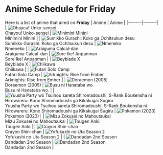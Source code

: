 # Anime Schedule for Friday
Here is a list of anime that aired on **Friday** 
| Anime | Anime |
|-------|-------|
| ![Ohayou! Unko-sensei](https://cdn.myanimelist.net/images/anime/1244/144510.webp)<br>Ohayou! Unko-sensei | ![Minimini Minini](https://cdn.myanimelist.net/images/anime/1753/148560.webp)<br>Minimini Minini |
| ![Sumikko Gurashi: Koko ga Ochitsukun desu](https://cdn.myanimelist.net/images/anime/1177/149954.webp)<br>Sumikko Gurashi: Koko ga Ochitsukun desu | ![Nmeneko](https://cdn.myanimelist.net/images/anime/1989/149978.webp)<br>Nmeneko |
| ![Araiguma Calcal-dan](https://cdn.myanimelist.net/images/anime/1016/149942.webp)<br>Araiguma Calcal-dan | ![Sore Ike! Anpanman](https://cdn.myanimelist.net/images/anime/1902/111797.webp)<br>Sore Ike! Anpanman |
| ![Beyblade X](https://cdn.myanimelist.net/images/anime/1394/145458.webp)<br>Beyblade X | ![Chiikawa](https://cdn.myanimelist.net/images/anime/1783/121944.webp)<br>Chiikawa |
| ![Futari Solo Camp](https://cdn.myanimelist.net/images/anime/1904/150649.webp)<br>Futari Solo Camp | ![Arknights: Rise from Ember](https://cdn.myanimelist.net/images/anime/1790/149462.webp)<br>Arknights: Rise from Ember |
| ![Doraemon (2005)](https://cdn.myanimelist.net/images/anime/6/23935.webp)<br>Doraemon (2005) | ![Busu ni Hanataba wo.](https://cdn.myanimelist.net/images/anime/1672/148193.webp)<br>Busu ni Hanataba wo. |
| ![Yuusha Party wo Tsuihou sareta Shiromadoushi, S-Rank Boukensha ni Hirowareru: Kono Shiromadoushi ga Kikakugai Sugiru](https://cdn.myanimelist.net/images/anime/1072/149889.webp)<br>Yuusha Party wo Tsuihou sareta Shiromadoushi, S-Rank Boukensha ni Hirowareru: Kono Shiromadoushi ga Kikakugai Sugiru | ![Pokemon (2023)](https://cdn.myanimelist.net/images/anime/1703/137216.webp)<br>Pokemon (2023) |
| ![Mizu Zokusei no Mahoutsukai](https://cdn.myanimelist.net/images/anime/1383/151072.webp)<br>Mizu Zokusei no Mahoutsukai | ![Tougen Anki](https://cdn.myanimelist.net/images/anime/1474/150666.webp)<br>Tougen Anki |
| ![Crayon Shin-chan](https://cdn.myanimelist.net/images/anime/10/59897.webp)<br>Crayon Shin-chan | ![Yofukashi no Uta Season 2](https://cdn.myanimelist.net/images/anime/1509/148453.webp)<br>Yofukashi no Uta Season 2 |
| ![Dandadan 2nd Season](https://cdn.myanimelist.net/images/anime/1721/149001.webp)<br>Dandadan 2nd Season | ![Dandadan 2nd Season](https://cdn.myanimelist.net/images/anime/1721/149001.webp)<br>Dandadan 2nd Season |

